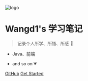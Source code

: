 ![logo](https://docsify.js.org/_media/icon.svg)

# Wangd1's 学习笔记

> 记录个人所学、所悟、所感 :feet:

* Java、前端   
- and so on  :heartpulse:


[GitHub](https://github.com/wangd1/learn_docs.git)
[Get Started](README.md)